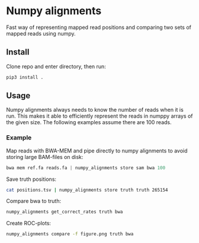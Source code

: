 # Numpy alignments 
Fast way of representing mapped read positions and comparing two sets of mapped reads using numpy. 

## Install
Clone repo and enter directory, then run:
```bash
pip3 install .
```

## Usage
Numpy alignments always needs to know the number of reads when it is run. This makes it able to efficiently 
represent the reads in numppy arrays of the given size. The following examples assume there are 100 reads.

### Example
Map reads with BWA-MEM and pipe directly to numpy alignments to avoid storing large BAM-files on disk:

```python
bwa mem ref.fa reads.fa | numpy_alignments store sam bwa 100
```

Save truth positions:
```bash
cat positions.tsv | numpy_alignments store truth truth 265154
```

Compare bwa to truth:
```bash
numpy_alignments get_correct_rates truth bwa
```


Create ROC-plots:
```bash
numpy_alignments compare -f figure.png truth bwa
```